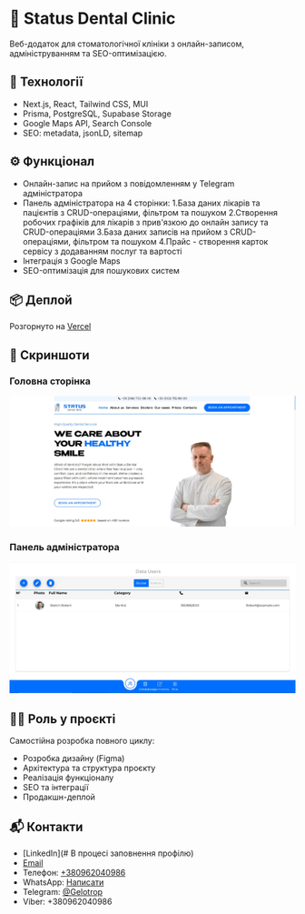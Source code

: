 # 🦷 Status Dental Clinic

Веб-додаток для стоматологічної клініки з онлайн-записом, адмініструванням та SEO-оптимізацією.

## 🚀 Технології
- Next.js, React, Tailwind CSS, MUI
- Prisma, PostgreSQL, Supabase Storage
- Google Maps API, Search Console
- SEO: metadata, jsonLD, sitemap

## ⚙️ Функціонал
- Онлайн-запис на прийом з повідомленням у Telegram адміністратора
- Панель адміністратора на 4 сторінки:
    1.База даних лікарів та пацієнтів з CRUD-операціями, фільтром та пошуком
    2.Створення робочих графіків для лікарів з прив'язкою до онлайн запису та CRUD-операціями
    3.База даних записів на прийом з CRUD-операціями, фільтром та пошуком
    4.Прайс - створення карток сервісу з додаванням послуг та вартості
- Інтеграція з Google Maps
- SEO-оптимізація для пошукових систем

## 📦 Деплой
Розгорнуто на [Vercel](https://vercel.com)

## 📸 Скриншоти
### Головна сторінка
![Головна сторінка](public/screenshots/homepage.jpg)

### Панель адміністратора
![Адмінка](public/screenshots/admin-panel.jpg)


## 👨‍💻 Роль у проєкті
Самостійна розробка повного циклу:
- Розробка дизайну (Figma)
- Архітектура та структура проєкту
- Реалізація функціоналу
- SEO та інтеграції
- Продакшн-деплой

## 📬 Контакти
- [LinkedIn](# В процесі заповнення профілю)
- [Email](mailto:chichkoff@gmail.com)
- Телефон: [+380962040986](tel:+380962040986)
- WhatsApp: [Написати](https://wa.me/380962040986)
- Telegram: [@Gelotrop](https://t.me/Gelotrop)
- Viber: +380962040986
